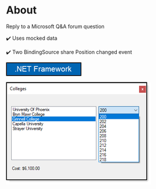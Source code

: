 ﻿# About

Reply to a Microsoft Q&A forum question

:heavy_check_mark: Uses mocked data

:heavy_check_mark: Two BindingSource share Position changed event

![screen](assets/NetVersions.png)

![screen](assets/college.png)